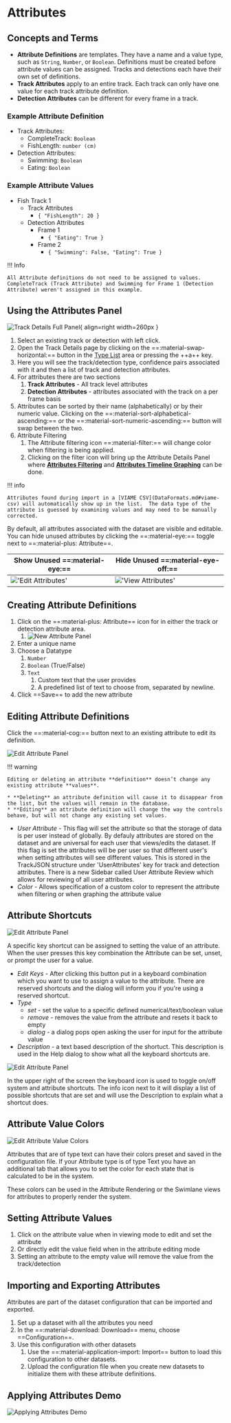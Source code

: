 # Attributes

## Concepts and Terms

- **Attribute Definitions** are templates.  They have a name and a value type, such as `String`, `Number`, or `Boolean`.  Definitions must be created before attribute values can be assigned.  Tracks and detections each have their own set of definitions.
- **Track Attributes** apply to an entire track. Each track can only have one value for each track attribute definition.
- **Detection Attributes** can be different for every frame in a track.

### Example Attribute Definition

- Track Attributes:
    - CompleteTrack: `Boolean`
    - FishLength: `number (cm)`
- Detection Attributes:
    - Swimming: `Boolean`
    - Eating: `Boolean`

### Example Attribute Values

- Fish Track 1
    - Track Attributes
        - `{ "FishLength": 20 }`
    - Detection Attributes
        - Frame 1
            - `{ "Eating": True }`
        - Frame 2
            - `{ "Swimming": False, "Eating": True }`

!!! Info

    All Attribute definitions do not need to be assigned to values.  CompleteTrack (Track Attribute) and Swimming for Frame 1 (Detection Attribute) weren't assigned in this example.

## Using the Attributes Panel

![Track Details Full Panel](images/Attributes/trackDetailsFull.png){ align=right width=260px }

1. Select an existing track or detection with left click.
1. Open the Track Details page by clicking on the ==:material-swap-horizontal:== button in the [Type List](UI-Type-List.md) area or pressing the ++a++ key.
1. Here you will see the track/detection type, confidence pairs associated with it and then a list of track and detection attributes.
1. For attributes there are two sections
    1. **Track Attributes** - All track level attributes
    1. **Detection Attributes** - attributes associated with the track on a per frame basis
1. Attributes can be sorted by their name (alphabetically) or by their numeric value.  Clicking on the ==:material-sort-alphabetical-ascending:== or the ==:material-sort-numeric-ascending:== button will swap between the two.
1. Attribute Filtering
    1. The Attribute filtering icon ==:material-filter:== will change color when filtering is being applied.
    1. Clicking on the filter icon will bring up the Attribute Details Panel where **[Attributes Filtering](UI-AttributeFiltering.md)** and **[Attributes Timeline Graphing](UI-AttributeTimeline.md)** can be done.
<div style="clear: both;"/>

!!! info

    Attributes found during import in a [VIAME CSV](DataFormats.md#viame-csv) will automatically show up in the list.  The data type of the attribute is guessed by examining values and may need to be manually corrected.

By default, all attributes associated with the dataset are visible and editable.  You can hide unused attributes by clicking the ==:material-eye:== toggle next to ==:material-plus: Attribute==.

| Show Unused ==:material-eye:== | Hide Unused ==:material-eye-off:== |
|-------------|-------------|
!['Edit Attributes'](images/Attributes/trackDetailsFull.png) | !['View Attributes'](images/Attributes/trackDetailsView.png)

## Creating Attribute Definitions

1. Click on the ==:material-plus: Attribute== icon for in either the track or detection attribute area.
    1. ![New Attribute Panel](images/Attributes/newAttribute.png)
1. Enter a unique name
1. Choose a Datatype
    1. `Number`
    1. `Boolean` (True/False)
    1. `Text`
        1. Custom text that the user provides
        1. A predefined list of text to choose from, separated by newline.
1. Click ==Save== to add the new attribute

## Editing Attribute Definitions

Click the ==:material-cog:== button next to an existing attribute to edit its definition.

![Edit Attribute Panel](images/Attributes/editAttribute.png)

!!! warning

    Editing or deleting an attribute **definition** doesn’t change any existing attribute **values**.

    * **Deleting** an attribute definition will cause it to disappear from the list, but the values will remain in the database.
    * **Editing** an attribute definition will change the way the controls behave, but will not change any existing set values.

* *User Attribute* - This flag will set the attribute so that the storage of data is per user instead of globally.  By defauly attributes are stored on the dataset and are universal for each user that views/edits the dataset.  If this flag is set the attributes will be per user so that different user's when setting attributes will see different values.  This is stored in the TrackJSON structure under 'UserAttributes' key for track and detection attributes.  There is a new Sidebar called User Attribute Review which allows for reviewing of all user attributes.
* *Color* - Allows specification of a custom color to represent the attribute when filtering or when graphing the attribute value

## Attribute Shortcuts

![Edit Attribute Panel](images/Attributes/attributeShortcut.png)

A specific key shortcut can be assigned to setting the value of an attribute.  When the user presses this key combination the Attribute can be set, unset, or prompt the user for a value.

* *Edit Keys* - After clicking this button put in a keyboard combination which you want to use to assign a value to the attribute.  There are reserved shortcuts and the dialog will inform you if you're using a reserved shortcut.
* *Type* 
    * *set* - set the value to a specific defined numerical/text/boolean value
    * *remove* - removes the value from the attribute and resets it back to empty
    * *dialog* - a dialog pops open asking the user for input for the attribute value
* *Description* - a text based description of the shortuct.  This description is used in the Help dialog to show what all the keyboard shortcuts are.

![Edit Attribute Panel](images/Attributes/attributekeyboard.png)

In the upper right of the screen the keyboard icon is used to toggle on/off system and attribute shortcuts.
The info icon next to it will display a list of possible shortcuts that are set and will use the Description to explain what a shortcut does.


## Attribute Value Colors

![Edit Attribute Value Colors](images/Attributes/AttributeValueColors.png)

Attributes that are of type text can have their colors preset and saved in the configuration file.  If your Attribute type is of type Text you have an additional tab that allows you to set the color for each state that is calculated to be in the system.

These colors can be used in the Attribute Rendering or the Swimlane views for attributes to properly render the system.


## Setting Attribute Values

1. Click on the attribute value when in viewing mode to edit and set the attribute
1. Or directly edit the value field when in the attribute editing mode
1. Setting an attribute to the empty value will remove the value from the track/detection

## Importing and Exporting Attributes

Attributes are part of the dataset configuration that can be imported and exported.

1. Set up a dataset with all the attributes you need
1. In the ==:material-download: Download== menu, choose ==Configuration==.
1. Use this configuration with other datasets
    1. Use the ==:material-application-import: Import== button to load this configuration to other datasets.
    1. Upload the configuration file when you create new datasets to initialize them with these attribute definitions.

## Applying Attributes Demo

![Applying Attributes Demo](videos/Attributes/ApplyingAttributes.gif)
